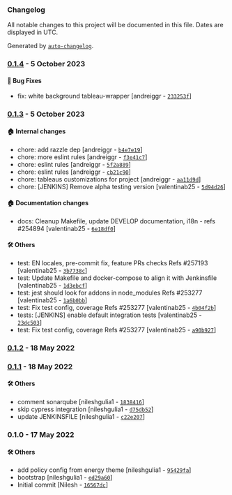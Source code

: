 ### Changelog

All notable changes to this project will be documented in this file. Dates are displayed in UTC.

Generated by [`auto-changelog`](https://github.com/CookPete/auto-changelog).

### [0.1.4](https://github.com/eea/volto-climate-energy-policy/compare/0.1.3...0.1.4) - 5 October 2023

#### :bug: Bug Fixes

- fix: white background tableau-wrapper [andreiggr - [`233253f`](https://github.com/eea/volto-climate-energy-policy/commit/233253fdd7168b8886b7884445b1f80e4bd811f1)]

### [0.1.3](https://github.com/eea/volto-climate-energy-policy/compare/0.1.2...0.1.3) - 5 October 2023

#### :house: Internal changes

- chore: add razzle dep [andreiggr - [`b4e7e19`](https://github.com/eea/volto-climate-energy-policy/commit/b4e7e198b70ceeaf3fbfdc83d6f103d375bec17a)]
- chore: more eslint rules [andreiggr - [`f3e41c7`](https://github.com/eea/volto-climate-energy-policy/commit/f3e41c7b241a24c99f8494fa27578152f0d061a0)]
- chore: eslint rules [andreiggr - [`5f2a889`](https://github.com/eea/volto-climate-energy-policy/commit/5f2a8892cd0d8db550a0d2047dfffa1f839d5ea1)]
- chore: eslint rules [andreiggr - [`cb21c90`](https://github.com/eea/volto-climate-energy-policy/commit/cb21c90c824abab7af8e991486f553ee9330a202)]
- chore: tableaus customizations for project [andreiggr - [`aa11d9d`](https://github.com/eea/volto-climate-energy-policy/commit/aa11d9d4e65f10dce9b6e271b0f947b2003fcbc9)]
- chore: [JENKINS] Remove alpha testing version [valentinab25 - [`5d94d26`](https://github.com/eea/volto-climate-energy-policy/commit/5d94d26c20267ac029b57a25c06beba07153d9e3)]

#### :house: Documentation changes

- docs: Cleanup Makefile, update DEVELOP documentation, i18n - refs #254894 [valentinab25 - [`6e18df0`](https://github.com/eea/volto-climate-energy-policy/commit/6e18df0bd0766d00733ee99f8ed9655f327cc0dd)]

#### :hammer_and_wrench: Others

- test: EN locales, pre-commit fix, feature PRs checks Refs #257193 [valentinab25 - [`3b7738c`](https://github.com/eea/volto-climate-energy-policy/commit/3b7738c253618e17859b0dbced3a234665a3ace2)]
- test: Update Makefile and docker-compose to align it with Jenkinsfile [valentinab25 - [`1d3ebcf`](https://github.com/eea/volto-climate-energy-policy/commit/1d3ebcf87d10d099f764fee28e17b2a550416fcd)]
- test: jest should look for addons in node_modules Refs #253277 [valentinab25 - [`1a6b0bb`](https://github.com/eea/volto-climate-energy-policy/commit/1a6b0bb2d0d67c01ce91d9912ab2b3744e775515)]
- test: Fix test config, coverage Refs #253277 [valentinab25 - [`4b04f2b`](https://github.com/eea/volto-climate-energy-policy/commit/4b04f2ba589032d5770cc14fcb7a5718aa49a9ce)]
- tests: [JENKINS] enable default integration tests [valentinab25 - [`23dc503`](https://github.com/eea/volto-climate-energy-policy/commit/23dc5037da418f3e2f46aa6705495e8c7e5ff9bb)]
- test: Fix test config, coverage Refs #253277 [valentinab25 - [`a90b927`](https://github.com/eea/volto-climate-energy-policy/commit/a90b927954bead3543961572e1f223c9d4f2f1f5)]
### [0.1.2](https://github.com/eea/volto-climate-energy-policy/compare/0.1.1...0.1.2) - 18 May 2022

### [0.1.1](https://github.com/eea/volto-climate-energy-policy/compare/0.1.0...0.1.1) - 18 May 2022

#### :hammer_and_wrench: Others

- comment sonarqube [nileshgulia1 - [`1838416`](https://github.com/eea/volto-climate-energy-policy/commit/1838416265ac5fac0f6dbec3d492cace8cff3ef5)]
- skip cypress integration [nileshgulia1 - [`d75db52`](https://github.com/eea/volto-climate-energy-policy/commit/d75db52048d719f4e22f3bb5f2ef73d4758afc2d)]
- update JENKINSFILE [nileshgulia1 - [`c22e207`](https://github.com/eea/volto-climate-energy-policy/commit/c22e20783b2cc686ec9aab80da12aa14252e0d23)]
### 0.1.0 - 17 May 2022

#### :hammer_and_wrench: Others

- add policy config from energy theme [nileshgulia1 - [`95429fa`](https://github.com/eea/volto-climate-energy-policy/commit/95429faf14816f6c0cada9e80c47387e0ad1c75a)]
- bootstrap [nileshgulia1 - [`ed29a60`](https://github.com/eea/volto-climate-energy-policy/commit/ed29a60bd3a06c5ac1713b652227d66dad627068)]
- Initial commit [Nilesh - [`16567dc`](https://github.com/eea/volto-climate-energy-policy/commit/16567dc0fc04695c4191921b8facf80badb02b62)]
